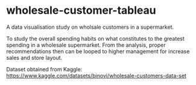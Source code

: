# wholesale-customer-tableau
A data visualisation study on wholsale customers in a supermarket. 


To study the overall spending habits on what constitutes to the greatest spending in a wholesale supermarket. From the analysis, proper recommendations then can be looped to 
higher management for increase sales and store layout. 

Dataset obtained from Kaggle:
https://www.kaggle.com/datasets/binovi/wholesale-customers-data-set
